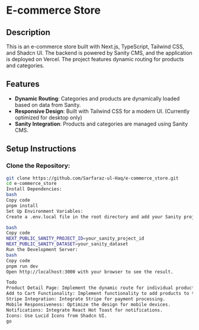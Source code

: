 # E-commerce Store

## Description
This is an e-commerce store built with Next.js, TypeScript, Tailwind CSS, and Shadcn UI. The backend is powered by Sanity CMS, and the application is deployed on Vercel. The project features dynamic routing for products and categories.

## Features
- **Dynamic Routing**: Categories and products are dynamically loaded based on data from Sanity.
- **Responsive Design**: Built with Tailwind CSS for a modern UI. (Currently optimized for desktop only)
- **Sanity Integration**: Products and categories are managed using Sanity CMS.

## Setup Instructions

### Clone the Repository:
```bash
git clone https://github.com/Sarfaraz-ul-Haq/e-commerce_store.git
cd e-commerce_store
Install Dependencies:
bash
Copy code
pnpm install
Set Up Environment Variables:
Create a .env.local file in the root directory and add your Sanity project ID, dataset, and other necessary environment variables:

bash
Copy code
NEXT_PUBLIC_SANITY_PROJECT_ID=your_sanity_project_id
NEXT_PUBLIC_SANITY_DATASET=your_sanity_dataset
Run the Development Server:
bash
Copy code
pnpm run dev
Open http://localhost:3000 with your browser to see the result.

Todo
Product Detail Page: Implement the dynamic route for individual product details.
Add to Cart Functionality: Implement functionality to add products to the cart.
Stripe Integration: Integrate Stripe for payment processing.
Mobile Responsiveness: Optimize the design for mobile devices.
Notifications: Integrate React Hot Toast for notifications.
Icons: Use Lucid Icons from Shadcn UI.
go
